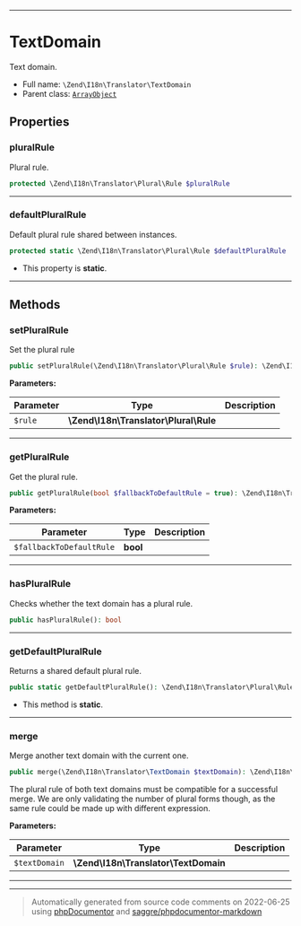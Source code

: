 ***

# TextDomain

Text domain.



* Full name: `\Zend\I18n\Translator\TextDomain`
* Parent class: [`ArrayObject`](../../../ArrayObject.md)



## Properties


### pluralRule

Plural rule.

```php
protected \Zend\I18n\Translator\Plural\Rule $pluralRule
```






***

### defaultPluralRule

Default plural rule shared between instances.

```php
protected static \Zend\I18n\Translator\Plural\Rule $defaultPluralRule
```



* This property is **static**.


***

## Methods


### setPluralRule

Set the plural rule

```php
public setPluralRule(\Zend\I18n\Translator\Plural\Rule $rule): \Zend\I18n\Translator\TextDomain
```








**Parameters:**

| Parameter | Type | Description |
|-----------|------|-------------|
| `$rule` | **\Zend\I18n\Translator\Plural\Rule** |  |




***

### getPluralRule

Get the plural rule.

```php
public getPluralRule(bool $fallbackToDefaultRule = true): \Zend\I18n\Translator\Plural\Rule|null
```








**Parameters:**

| Parameter | Type | Description |
|-----------|------|-------------|
| `$fallbackToDefaultRule` | **bool** |  |




***

### hasPluralRule

Checks whether the text domain has a plural rule.

```php
public hasPluralRule(): bool
```











***

### getDefaultPluralRule

Returns a shared default plural rule.

```php
public static getDefaultPluralRule(): \Zend\I18n\Translator\Plural\Rule
```



* This method is **static**.







***

### merge

Merge another text domain with the current one.

```php
public merge(\Zend\I18n\Translator\TextDomain $textDomain): \Zend\I18n\Translator\TextDomain
```

The plural rule of both text domains must be compatible for a successful
merge. We are only validating the number of plural forms though, as the
same rule could be made up with different expression.






**Parameters:**

| Parameter | Type | Description |
|-----------|------|-------------|
| `$textDomain` | **\Zend\I18n\Translator\TextDomain** |  |




***


***
> Automatically generated from source code comments on 2022-06-25 using [phpDocumentor](http://www.phpdoc.org/) and [saggre/phpdocumentor-markdown](https://github.com/Saggre/phpDocumentor-markdown)

